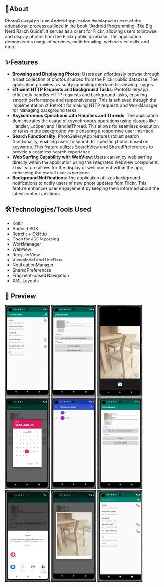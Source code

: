 ## 📝About
PhotoGalleryApp is an Android application developed as part of the educational process outlined in the book "Android Programming: The Big Nerd Ranch Guide". It serves as a client for Flickr, allowing users to browse and display photos from the Flickr public database. The application demonstrates usage of services, multithreading, web service calls, and more.

## ✨Features
- **Browsing and Displaying Photos**: Users can effortlessly browse through a vast collection of photos sourced from the Flickr public database. The application provides a visually appealing interface for viewing images.
- **Efficient HTTP Requests and Background Tasks**: PhotoGalleryApp efficiently handles HTTP requests and background tasks, ensuring smooth performance and responsiveness. This is achieved through the implementation of Retrofit for making HTTP requests and WorkManager for managing background tasks.
- **Asynchronous Operations with Handlers and Threads**: The application demonstrates the usage of asynchronous operations using classes like Handler, Looper, and HandlerThread. This allows for seamless execution of tasks in the background while ensuring a responsive user interface.
- **Search Functionality**: PhotoGalleryApp features robust search functionality, enabling users to search for specific photos based on keywords. This feature utilizes SearchView and SharedPreferences to provide a seamless search experience.
- **Web Surfing Capability with WebView**: Users can enjoy web surfing directly within the application using the integrated WebView component. This feature allows for the display of web content within the app, enhancing the overall user experience.
- **Background Notifications**: The application utilizes background notifications to notify users of new photo updates from Flickr. This feature enhances user engagement by keeping them informed about the latest content additions.
  
## 🛠️Technologies/Tools Used
- Kotlin
- Android SDK
- Retrofit + OkHttp
- Gson for JSON parsing
- WorkManager
- WebView
- RecyclerView
- ViewModel and LiveData
- NotificationManager
- SharedPreferences
- Fragment-based Navigation
- XML Layouts

## 👀 Preview
<img src="https://github.com/DenysChaplanov/CriminalApp/blob/main/screen/1.PNG" width="147" height="300">  <img src="https://github.com/DenysChaplanov/CriminalApp/blob/main/screen/2.PNG" width="147" height="300"> <img src="https://github.com/DenysChaplanov/CriminalApp/blob/main/screen/2_2.PNG" width="147" height="300"> <img src="https://github.com/DenysChaplanov/CriminalApp/blob/main/screen/3.PNG" width="147" height="300"> <img src="https://github.com/DenysChaplanov/CriminalApp/blob/main/screen/4.PNG" width="147" height="300"> <img src="https://github.com/DenysChaplanov/CriminalApp/blob/main/screen/5.PNG" width="147" height="300"> <img src="https://github.com/DenysChaplanov/CriminalApp/blob/main/screen/6.PNG" width="147" height="300"> <img src="https://github.com/DenysChaplanov/CriminalApp/blob/main/screen/7.PNG" width="147" height="300"> <img src="https://github.com/DenysChaplanov/CriminalApp/blob/main/screen/9.PNG" width="147" height="300">

